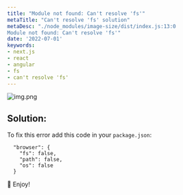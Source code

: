 ```yaml
---
title: "Module not found: Can't resolve 'fs'"
metaTitle: "Can't resolve 'fs' solution"
metaDesc: "./node_modules/image-size/dist/index.js:13:0
Module not found: Can't resolve 'fs'"
date: '2022-07-01'
keywords:
- next.js
- react
- angular
- fs
- can't resolve 'fs'
---
```


![img.png](../images/cannot-resolve-fs.png)

## Solution: 

To fix this error add this code in your `package.json`:
```
  "browser": {
    "fs": false,
    "path": false,
    "os": false
  }
```

🚀  Enjoy!
